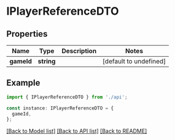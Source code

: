 # IPlayerReferenceDTO

## Properties

| Name       | Type       | Description | Notes                  |
| ---------- | ---------- | ----------- | ---------------------- |
| **gameId** | **string** |             | [default to undefined] |

## Example

```typescript
import { IPlayerReferenceDTO } from './api';

const instance: IPlayerReferenceDTO = {
  gameId,
};
```

[[Back to Model list]](../README.md#documentation-for-models) [[Back to API list]](../README.md#documentation-for-api-endpoints) [[Back to README]](../README.md)

